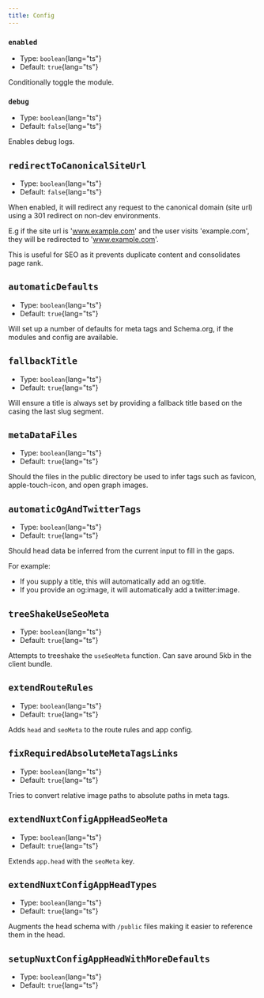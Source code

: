 ```yaml
---
title: Config
---
```


### `enabled`

- Type: `boolean`{lang="ts"}
- Default: `true`{lang="ts"}

Conditionally toggle the module.

### `debug`

- Type: `boolean`{lang="ts"}
- Default: `false`{lang="ts"}

Enables debug logs.

## `redirectToCanonicalSiteUrl`

- Type: `boolean`{lang="ts"}
- Default: `false`{lang="ts"}

When enabled, it will redirect any request to the canonical domain (site url) using a 301 redirect on non-dev environments.

E.g if the site url is 'www.example.com' and the user visits 'example.com',
they will be redirected to 'www.example.com'.

This is useful for SEO as it prevents duplicate content and consolidates page rank.

## `automaticDefaults`

- Type: `boolean`{lang="ts"}
- Default: `true`{lang="ts"}

Will set up a number of defaults for meta tags and Schema.org, if the modules and config are available.

## `fallbackTitle`

- Type: `boolean`{lang="ts"}
- Default: `true`{lang="ts"}

Will ensure a title is always set by providing a fallback title based on the casing the last slug segment.

## `metaDataFiles`

- Type: `boolean`{lang="ts"}
- Default: `true`{lang="ts"}

Should the files in the public directory be used to infer tags such as favicon, apple-touch-icon, and
open graph images.

## `automaticOgAndTwitterTags`

- Type: `boolean`{lang="ts"}
- Default: `true`{lang="ts"}

Should head data be inferred from the current input to fill in the gaps.

For example:
- If you supply a title, this will automatically add an og:title.
- If you provide an og:image, it will automatically add a twitter:image.

## `treeShakeUseSeoMeta`

- Type: `boolean`{lang="ts"}
- Default: `true`{lang="ts"}

Attempts to treeshake the `useSeoMeta` function. Can save around 5kb in the client bundle.

## `extendRouteRules`

- Type: `boolean`{lang="ts"}
- Default: `true`{lang="ts"}

Adds `head` and `seoMeta` to the route rules and app config.

## `fixRequiredAbsoluteMetaTagsLinks`

- Type: `boolean`{lang="ts"}
- Default: `true`{lang="ts"}

Tries to convert relative image paths to absolute paths in meta tags.

## `extendNuxtConfigAppHeadSeoMeta`

- Type: `boolean`{lang="ts"}
- Default: `true`{lang="ts"}

Extends `app.head` with the `seoMeta` key.

## `extendNuxtConfigAppHeadTypes`

- Type: `boolean`{lang="ts"}
- Default: `true`{lang="ts"}

Augments the head schema with `/public` files making it easier to reference them in the head.

## `setupNuxtConfigAppHeadWithMoreDefaults`

- Type: `boolean`{lang="ts"}
- Default: `true`{lang="ts"}

